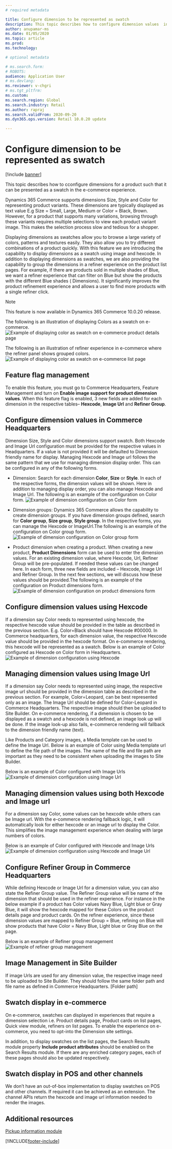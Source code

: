 ```yaml
---
# required metadata

title: Configure dimension to be represented as swatch 
description: This topic describes how to configure dimension values  in Commerce headquarters to be represented as a swatch
author: anupamar-ms
ms.date: 01/05/2020
ms.topic: article
ms.prod: 
ms.technology: 

# optional metadata

# ms.search.form: 
# ROBOTS: 
audience: Application User
# ms.devlang: 
ms.reviewer: v-chgri
# ms.tgt_pltfrm: 
ms.custom: 
ms.search.region: Global
ms.search.industry: Retail
ms.author: rapraj
ms.search.validFrom: 2020-09-20
ms.dyn365.ops.version: Retail 10.0.20 update

---
```


# Configure dimension to be represented as swatch 

[!include [banner](../../includes/banner.md)]

This topic describes how to cconfigure dimensions for a product such that it can be presented as a swatch in the e-commerce experience.

Dynamics 365 Commerce supports dimensions Size, Style and Color for representing product variants. These dimensions are typically displayed as text value E.g Size = Small, Large, Medium or Color = Black, Brown. However, for a product that supports many variations, browsing through these variants requires multiple selections to view each product variant image. This makes the selection process slow and tedious for a shopper.

Displaying dimensions as swatches allow you to browse a large variety of colors, patterns and textures easily. They also allow you to try different combinations of a product quickly. With this feature we are introducing the capability to display dimensions as a swatch using image and hexcode. In addition to displaying dimensions as swatches, we are also providing the capability to group the dimensions in a refiner experience on the product list pages.  For example, if there are products sold in multiple shades of Blue, we want a refiner experience that can filter on Blue but show the products with the different Blue shades ( Dimensions). It significantly improves the product refinement experience and allows a user  to find more products with a single refiner click. 

> [!NOTE]
> This feature is now available in Dynamics 365 Commerce 10.0.20 release.

The following is an illustration of displaying Colors as a swatch on e-commerce. 
![Example of displaying color as swatch on e-commerce product details page](../dev-itpro/media/swatch_pdp.png)

The following is an illustration of refiner experience in e-commerce where the refiner panel shows grouped colors. 
![Example of displaying color as swatch on e-commerce list page](../dev-itpro/media/swatch_searchresults.PNG)

## Feature flag management
To enable this feature, you must go to Commerce Headquarters, Feature Management and turn on  **Enable image support for product dimension values**.   When this feature flag is enabled, 3 new fields are added for each dimension in the respective tables– **Hexcode**, **Image Url** and **Refiner Group**. 

## Configure dimension values in Commerce Headquarters
Dimension Size, Style and Color dimensions support swatch. Both Hexcode and Image Url configuration must be provided for the respective values in Headquarters. If a value is not provided it will be defaulted to Dimension friendly name for display. Managing Hexcode and Image url follows the same pattern that we use for managing dimension display order. This can be configured in any of the following forms. 
- Dimension: Search for each dimension **Color**, **Size** or **Style**. In each of the respective forms, the dimension values will be shown. Here in addition to managing display order, you can also manage Hexcode and Image Url. The following is an example of the configuration on Color form. 
![Example of dimension configuration on Color form](../dev-itpro/media/swatch_Color.PNG)

- Dimension groups: Dynamics 365 Commerce allows the capability to create dimension groups. If you have dimension groups defined, search for **Color group**, **Size group**, **Style group**. In the respective forms, you can manage the Hexcode or ImageUrl.The following is an example of the configuration on Color group form.  ![Example of dimension configuration on Color group form](../dev-itpro/media/swatch_colorGroup.PNG)

- Product dimension when creating a product. When creating a new product,  **Product Dimensions** form can be used to enter the dimension values. For an existing dimension value, where Hexcode, Url, Refiner Group will be pre-populated. If needed these values can be changed here. In each form, three new fields are included – Hexcode, Image Url and  Refiner Group. In the next few sections, we will discuss how these values should be provided.The following is an example of the configuration on Product dimensions form. ![Example of dimension configuration on product dimensions form](../dev-itpro/media/swatch_product_dimensions.PNG)

## Configure dimension values using Hexcode
If a dimension say Color needs to represented using hexcode, the respective hexcode value should be provided in the table as described in the previous section. E.g.  Color=Black should have Hexcode #00000. In Commerce headquarters, for each dimension value, the respective Hexcode value should be provided in the hexcode format. On e-commerce rendering, this hexcode will be represented as a swatch. 
Below is an example of Color configured as Hexcode on Color form in Headquarters. 
 ![Example of dimension configuration using Hexcode](../dev-itpro/media/swatch_color_hexcode.png)

## Managing dimension values using Image Url
If a dimension say Color needs to represented using image, the respective image url should be provided in the dimension table as described in the previous section.  For example, Color=Leopard, can be best represented only as an image. The Image Url should be defined for Color-Leopard in Commerce Headquarters. The respective image should then be uploaded to Site Builder. On e-commerce rendering, if a dimension is chosen to be displayed as a swatch and a hexcode is not defined, an image look up will be done. If the image look-up also fails, e-commerce rendering will fallback to the dimension friendly name (text). 

Like Products and Category images, a Media template can be used to define the Image Url.  Below is an example of Color using Media template url to define the file path of the images. The name of the file and file path are important as they need to be consistent when uploading the images to Site Builder.

Below is an example of Color configured with Image Urls
![Example of dimension configuration using Image Url](../dev-itpro/media/swatch_color_urls.PNG)

## Managing dimension values using both Hexcode and Image url
For a dimension say Color, some values can be hexcode while others can be Image url. With the e-commerce rendering fallback logic, it will automatically look for either hexcode or an image url to display the Color.  This simplifies the image management experience when dealing with large numbers of colors.

Below is an example of Color configured with Hexcode and Image Urls
![Example of dimension configuration using Hexcode and Image Url](../dev-itpro/media/swatch_color_hexandimage.png)


## Configure Refiner Group in Commerce Headquarters
While defining Hexcode or Image Url for a dimension value, you can also state the Refiner Group value. The Refiner Group value will be name of the dimension that should be used in the refiner experience. For instance in the below example if a product has Color values Navy Blue, Light blue or Gray Blue, it will show the hexcode mapped for these Colors on the product details page and product cards. On the refiner experience, since these dimension values are mapped to Refiner Group = Blue, refining on Blue will show products that have Color = Navy Blue, Light blue or Gray Blue on the page.

Below is an example of Refiner group management
![Example of refiner group management](../dev-itpro/media/swatch_refiner_group.png)



## Image Management in Site Builder
If image Urls are used for any dimension value, the respective image need to be uploaded to Site Builder. They should follow the same folder path and file name as defined in Commerce Headquarters. 
[Folder path]

## Swatch display in e-commerce
On e-commerce, swatches can displayed in experiences that require a dimension selection i.e. Product details page, Product cards on list pages, Quick view module, refiners on list pages. To enable the experience on e-commerce, you need to opt-into the Dimension site settings.

In addition, to display swatches on the list pages, the Search Results module property **Include product attributes** should be enabled on the Search Results module. If there are any enriched category pages, each of these pages should also be updated respectively. 


## Swatch display in POS and other channels
We don’t have an out-of-box implementation to display swatches on POS and other channels. If required it can be achieved as an extension. The channel APIs return the hexcode and image url information needed to render the images.


## Additional resources

[Pickup information module](../pickup-info-module.md)


[!INCLUDE[footer-include](../../includes/footer-banner.md)]
